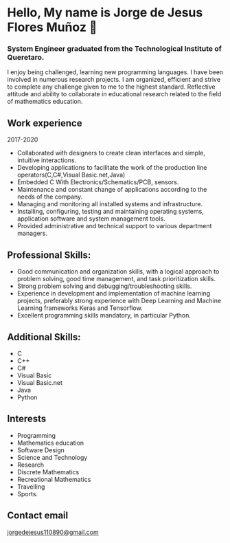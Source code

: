 # Hello, My name is Jorge de Jesus Flores Muñoz 👋
### System Engineer graduated from the Technological Institute of Queretaro.

I enjoy being challenged, learning new programming languages. I have been involved in numerous research projects. I am organized, efficient and strive to complete any challenge given to me to the highest standard.
Reflective attitude and ability to collaborate in educational research related to the field of mathematics education.

## Work experience

2017-2020

- Collaborated with designers to create clean interfaces and simple, intuitive interactions.
- Developing applications to facilitate the work of the production line operators(C,C#,Visual Basic.net,Java)
- Embedded C With Electronics/Schematics/PCB, sensors.
- Maintenance and constant change of applications according to the needs of the company.
- Managing and monitoring all installed systems and infrastructure.
- Installing, configuring, testing and maintaining operating systems, application software and system management tools.
- Provided administrative and technical support to various department managers.

## Professional Skills:
- Good communication and organization skills, with a logical approach to problem solving, good time management, and task prioritization skills.
- Strong problem solving and debugging/troubleshooting skills.
- Experience in development and implementation of machine learning projects, preferably strong experience with Deep Learning and Machine Learning frameworks Keras and Tensorflow.
- Excellent programming skills mandatory, in particular Python.

## Additional Skills:

- C
- C++
- C#
- Visual Basic
- Visual Basic.net
- Java
- Python

## Interests
- Programming
- Mathematics education 
- Software Design
- Science and Technology
- Research
- Discrete Mathematics
- Recreational Mathematics
- Travelling
- Sports.

## Contact email
jorgedejesus110890@gmail.com

